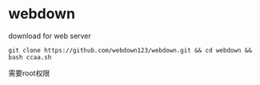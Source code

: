 # webdown
download for web server

`git clone https://github.com/webdown123/webdown.git && cd webdown && bash ccaa.sh`

需要root权限
